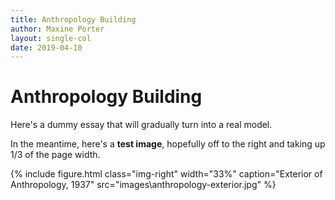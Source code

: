 ```yaml
---
title: Anthropology Building
author: Maxine Porter
layout: single-col
date: 2019-04-10
---
```



# Anthropology Building

Here's a dummy essay that will gradually turn into a real model.

In the meantime, here's a **test image**, hopefully off to the right and taking up 1/3 of the page width.

{% include figure.html class="img-right" width="33%" caption="Exterior of Anthropology, 1937" src="images\anthropology-exterior.jpg" %}
